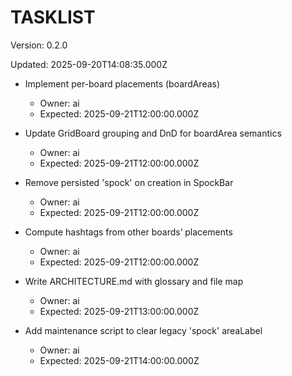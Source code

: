 # TASKLIST

Version: 0.2.0

Updated: 2025-09-20T14:08:35.000Z

- Implement per-board placements (boardAreas)
  - Owner: ai
  - Expected: 2025-09-21T12:00:00.000Z

- Update GridBoard grouping and DnD for boardArea semantics
  - Owner: ai
  - Expected: 2025-09-21T12:00:00.000Z

- Remove persisted 'spock' on creation in SpockBar
  - Owner: ai
  - Expected: 2025-09-21T12:00:00.000Z

- Compute hashtags from other boards’ placements
  - Owner: ai
  - Expected: 2025-09-21T12:00:00.000Z

- Write ARCHITECTURE.md with glossary and file map
  - Owner: ai
  - Expected: 2025-09-21T13:00:00.000Z

- Add maintenance script to clear legacy 'spock' areaLabel
  - Owner: ai
  - Expected: 2025-09-21T14:00:00.000Z


